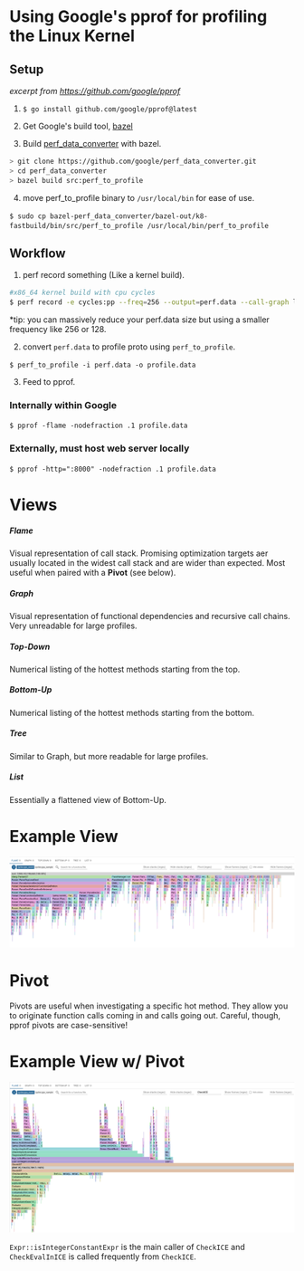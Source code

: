 # Using Google's pprof for profiling the Linux Kernel

## Setup

*excerpt from https://github.com/google/pprof*

1. `$ go install github.com/google/pprof@latest`

2. Get Google's build tool, [bazel](https://bazel.build/install/ubuntu)

3. Build [perf_data_converter](https://github.com/google/perf_data_converter) with bazel.
```sh
> git clone https://github.com/google/perf_data_converter.git
> cd perf_data_converter
> bazel build src:perf_to_profile
```

4. move perf_to_profile binary to `/usr/local/bin` for ease of use.

`$ sudo cp bazel-perf_data_converter/bazel-out/k8-fastbuild/bin/src/perf_to_profile /usr/local/bin/perf_to_profile`

## Workflow

1. perf record something (Like a kernel build).
```sh
#x86_64 kernel build with cpu cycles
$ perf record -e cycles:pp --freq=256 --output=perf.data --call-graph lbr -- make LLVM=1 -j72
```
*tip: you can massively reduce your perf.data size but using a smaller frequency like 256 or 128.

2. convert `perf.data` to profile proto using `perf_to_profile`.

`$ perf_to_profile -i perf.data -o profile.data`

3. Feed to pprof.

### Internally within Google
`$ pprof -flame -nodefraction .1 profile.data`

### Externally, must host web server locally
`$ pprof -http=":8000" -nodefraction .1 profile.data`

# Views

##### Flame
Visual representation of call stack. Promising optimization targets aer usually located in the widest call stack and are wider than expected. Most useful when paired with a **Pivot** (see below).

##### Graph
Visual representation of functional dependencies and recursive call chains. Very unreadable for large profiles.

##### Top-Down
Numerical listing of the hottest methods starting from the top.

##### Bottom-Up
Numerical listing of the hottest methods starting from the bottom.

##### Tree
Similar to Graph, but more readable for large profiles.

##### List
Essentially a flattened view of Bottom-Up. 

# Example View
![](./ss1.png)

# Pivot
Pivots are useful when investigating a specific hot method. They allow you to originate function calls coming in and calls going out. Careful, though, pprof pivots are case-sensitive!

# Example View w/ Pivot
![](./exview_pivot.png)

`Expr::isIntegerConstantExpr` is the main caller of `CheckICE` and `CheckEvalInICE` is called frequently from `CheckICE`.
